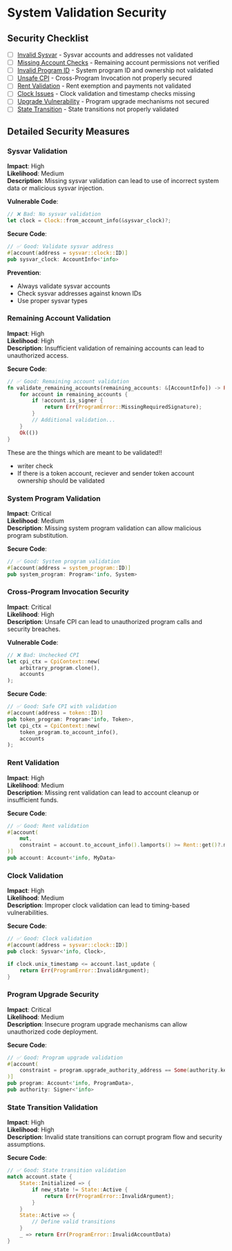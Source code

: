 # System Validation Security

## Security Checklist

- [ ] [Invalid Sysvar](#sysvar-validation) - Sysvar accounts and addresses not validated
- [ ] [Missing Account Checks](#remaining-account-validation) - Remaining account permissions not verified
- [ ] [Invalid Program ID](#system-program-validation) - System program ID and ownership not validated
- [ ] [Unsafe CPI](#cross-program-invocation-security) - Cross-Program Invocation not properly secured
- [ ] [Rent Validation](#rent-validation) - Rent exemption and payments not validated
- [ ] [Clock Issues](#clock-validation) - Clock validation and timestamp checks missing
- [ ] [Upgrade Vulnerability](#program-upgrade-security) - Program upgrade mechanisms not secured
- [ ] [State Transition](#state-transition-validation) - State transitions not properly validated

## Detailed Security Measures

### Sysvar Validation

**Impact**: High  
**Likelihood**: Medium  
**Description**: Missing sysvar validation can lead to use of incorrect system data or malicious sysvar injection.

**Vulnerable Code**:
```rust
// ❌ Bad: No sysvar validation
let clock = Clock::from_account_info(&sysvar_clock)?;
```

**Secure Code**:
```rust
// ✅ Good: Validate sysvar address
#[account(address = sysvar::clock::ID)]
pub sysvar_clock: AccountInfo<'info>
```

**Prevention**:
- Always validate sysvar accounts
- Check sysvar addresses against known IDs
- Use proper sysvar types

### Remaining Account Validation

**Impact**: High  
**Likelihood**: High  
**Description**: Insufficient validation of remaining accounts can lead to unauthorized access.

**Secure Code**:
```rust
// ✅ Good: Remaining account validation
fn validate_remaining_accounts(remaining_accounts: &[AccountInfo]) -> Result<()> {
    for account in remaining_accounts {
        if !account.is_signer {
            return Err(ProgramError::MissingRequiredSignature);
        }
        // Additional validation...
    }
    Ok(())
}
```

These are the things which are meant to be validated!! 
- writer check 
- If there is a token account, reciever and sender token account ownership should be validated 

### System Program Validation

**Impact**: Critical  
**Likelihood**: Medium  
**Description**: Missing system program validation can allow malicious program substitution.

**Secure Code**:
```rust
// ✅ Good: System program validation
#[account(address = system_program::ID)]
pub system_program: Program<'info, System>
```

### Cross-Program Invocation Security

**Impact**: Critical  
**Likelihood**: High  
**Description**: Unsafe CPI can lead to unauthorized program calls and security breaches.

**Vulnerable Code**:
```rust
// ❌ Bad: Unchecked CPI
let cpi_ctx = CpiContext::new(
    arbitrary_program.clone(),
    accounts
);
```

**Secure Code**:
```rust
// ✅ Good: Safe CPI with validation
#[account(address = token::ID)]
pub token_program: Program<'info, Token>,
let cpi_ctx = CpiContext::new(
    token_program.to_account_info(),
    accounts
);
```

### Rent Validation

**Impact**: High  
**Likelihood**: Medium  
**Description**: Missing rent validation can lead to account cleanup or insufficient funds.

**Secure Code**:
```rust
// ✅ Good: Rent validation
#[account(
    mut,
    constraint = account.to_account_info().lamports() >= Rent::get()?.minimum_balance(account.data_len())
)]
pub account: Account<'info, MyData>
```

### Clock Validation

**Impact**: High  
**Likelihood**: Medium  
**Description**: Improper clock validation can lead to timing-based vulnerabilities.

**Secure Code**:
```rust
// ✅ Good: Clock validation
#[account(address = sysvar::clock::ID)]
pub clock: Sysvar<'info, Clock>,

if clock.unix_timestamp <= account.last_update {
    return Err(ProgramError::InvalidArgument);
}
```

### Program Upgrade Security

**Impact**: Critical  
**Likelihood**: Medium  
**Description**: Insecure program upgrade mechanisms can allow unauthorized code deployment.

**Secure Code**:
```rust
// ✅ Good: Program upgrade validation
#[account(
    constraint = program.upgrade_authority_address == Some(authority.key())
)]
pub program: Account<'info, ProgramData>,
pub authority: Signer<'info>
```

### State Transition Validation

**Impact**: High  
**Likelihood**: High  
**Description**: Invalid state transitions can corrupt program flow and security assumptions.

**Secure Code**:
```rust
// ✅ Good: State transition validation
match account.state {
    State::Initialized => {
        if new_state != State::Active {
            return Err(ProgramError::InvalidArgument);
        }
    }
    State::Active => {
        // Define valid transitions
    }
    _ => return Err(ProgramError::InvalidAccountData)
}
``` 